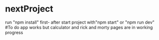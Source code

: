# nextProject
run "npm install" first-
after start project with"npm start" or "npm run dev"
#To do app works but calculator and rick and morty pages are in working progress

